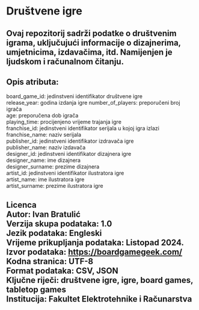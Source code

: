 # Društvene igre
Ovaj repozitorij sadrži podatke o društvenim igrama, uključujući informacije o dizajnerima, umjetnicima, izdavačima, itd. 
Namijenjen je ljudskom i računalnom čitanju.
---
## Opis atributa:  
board_game_id: jedinstveni identifikator društvene igre   
release_year: godina izdanja igre
number_of_players: preporučeni broj igrača   
age: preporučena dob igrača   
playing_time: procijenjeno vrijeme trajanja igre   
franchise_id: jedinstveni identifikator serijala u kojoj igra izlazi   
franchise_name: naziv serijala   
publisher_id: jedinstveni identifikator izdravača igre   
publisher_name: naziv izdavača   
designer_id: jedinstveni identifikator dizajnera igre   
designer_name: ime dizajnera   
designer_surname: prezime dizajnera   
artist_id: jedinstveni identifikator ilustratora igre   
artist_name: ime ilustratora igre   
artist_surname: prezime ilustratora igre   

Licenca  
Autor: Ivan Bratulić  
Verzija skupa podataka: 1.0  
Jezik podataka: Engleski  
Vrijeme prikupljanja podataka: Listopad 2024.   
Izvor podataka: https://boardgamegeek.com/   
Kodna stranica: UTF-8   
Format podataka: CSV, JSON   
Ključne riječi: društvene igre, igre, board games, tabletop games    
Institucija: Fakultet Elektrotehnike i Računarstva
---
